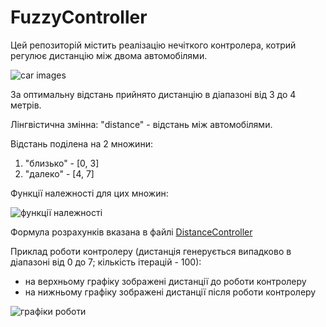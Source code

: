 # FuzzyController
Цей репозиторій містить реалізацію нечіткого контролера, котрий регулює дистанцію між двома автомобілями.

![car images](https://i.imgur.com/FD5ZWlO.png)

За оптимальну відстань прийнято дистанцію в діапазоні від 3 до 4 метрів.

Лінгвістична змінна: "distance" - відстань між автомобілями.

Відстань поділена на 2 множини:
1. "близько" - [0, 3]
1. "далеко" - [4, 7]

Функції належності для цих множин:

![функції належності](https://i.imgur.com/mh9M9Vb.png)

Формула розрахунків вказана в файлі [DistanceController](https://github.com/specialfor/FuzzyController/blob/master/DistanceController.py)

Приклад роботи контролеру (дистанція генерується випадково в діапазоні від 0 до 7; кількість ітерацій - 100):
* на верхньому графіку зображені дистанції до роботи контролеру
* на нижньому графіку зображені дистанції після роботи контролеру

![графіки роботи](https://i.imgur.com/tIazkH4.png)
